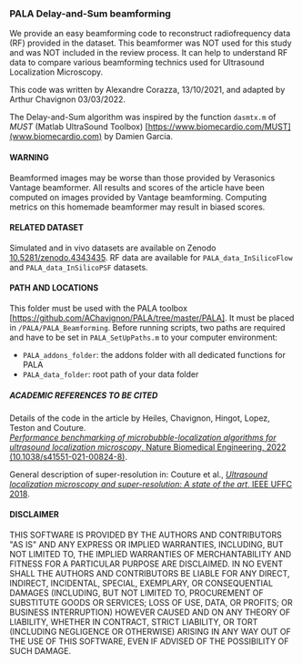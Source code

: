 ### PALA Delay-and-Sum beamforming

We provide an easy beamforming code to reconstruct radiofrequency data (RF) provided in the dataset. This beamformer was NOT used for this study and was NOT included in the review process.
It can help to understand RF data to compare various beamforming technics used for Ultrasound Localization Microscopy.

This code was written by Alexandre Corazza, 13/10/2021, and adapted by Arthur Chavignon 03/03/2022.

The Delay-and-Sum algorithm was inspired by the function `dasmtx.m` of _MUST_ (Matlab UltraSound Toolbox) [https://www.biomecardio.com/MUST](www.biomecardio.com) by Damien Garcia.

#### WARNING
Beamformed images may be worse than those provided by Verasonics Vantage beamformer.
All results and scores of the article have been computed on images provided by Vantage beamforming. Computing metrics on this homemade beamformer may result in biased scores.

#### RELATED DATASET
Simulated and in vivo datasets are available on Zenodo [10.5281/zenodo.4343435](https://doi.org/10.5281/zenodo.4343435).
RF data are available for `PALA_data_InSilicoFlow` and `PALA_data_InSilicoPSF` datasets.

#### PATH AND LOCATIONS
This folder must be used with the PALA toolbox [https://github.com/AChavignon/PALA/tree/master/PALA].
It must be placed in `/PALA/PALA_Beamforming`.
Before running scripts, two paths are required and have to be set in `PALA_SetUpPaths.m` to your computer environment:
- `PALA_addons_folder`: the addons folder with all dedicated functions for PALA
- `PALA_data_folder`: root path of your data folder

##### ACADEMIC REFERENCES TO BE CITED
Details of the code in the article by Heiles, Chavignon, Hingot, Lopez, Teston and Couture.  
[*Performance benchmarking of microbubble-localization algorithms for ultrasound localization microscopy*, Nature Biomedical Engineering, 2022 (10.1038/s41551-021-00824-8)](https://www.nature.com/articles/s41551-021-00824-8).

General description of super-resolution in: Couture et al., [*Ultrasound localization microscopy and super-resolution: A state of the art*, IEEE UFFC 2018](https://doi.org/10.1109/TUFFC.2018.2850811).

#### DISCLAIMER
THIS SOFTWARE IS PROVIDED BY THE AUTHORS AND CONTRIBUTORS "AS IS" AND ANY EXPRESS OR IMPLIED WARRANTIES, INCLUDING, BUT NOT LIMITED TO, THE IMPLIED WARRANTIES OF MERCHANTABILITY AND FITNESS FOR A PARTICULAR PURPOSE ARE DISCLAIMED. IN NO EVENT SHALL THE AUTHORS AND CONTRIBUTORS BE LIABLE FOR ANY DIRECT, INDIRECT, INCIDENTAL, SPECIAL, EXEMPLARY, OR CONSEQUENTIAL DAMAGES (INCLUDING, BUT NOT LIMITED TO, PROCUREMENT OF SUBSTITUTE GOODS OR SERVICES; LOSS OF USE, DATA, OR PROFITS; OR BUSINESS INTERRUPTION) HOWEVER CAUSED AND ON ANY THEORY OF LIABILITY, WHETHER IN CONTRACT, STRICT LIABILITY, OR TORT (INCLUDING NEGLIGENCE OR OTHERWISE) ARISING IN ANY WAY OUT OF THE USE OF THIS SOFTWARE, EVEN IF ADVISED OF THE POSSIBILITY OF SUCH DAMAGE.

